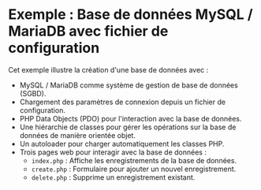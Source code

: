 # Exemple : Base de données MySQL / MariaDB avec fichier de configuration

Cet exemple illustre la création d'une base de données avec :

- MySQL / MariaDB comme système de gestion de base de données (SGBD).
- Chargement des paramètres de connexion depuis un fichier de configuration.
- PHP Data Objects (PDO) pour l'interaction avec la base de données.
- Une hiérarchie de classes pour gérer les opérations sur la base de données de
  manière orientée objet.
- Un autoloader pour charger automatiquement les classes PHP.
- Trois pages web pour interagir avec la base de données :
  - `index.php` : Affiche les enregistrements de la base de données.
  - `create.php` : Formulaire pour ajouter un nouvel enregistrement.
  - `delete.php` : Supprime un enregistrement existant.
